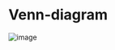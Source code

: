 # Venn-diagram
![image](https://github.com/Doomkradchik/Venn-diagram/assets/50749329/97e3313a-a5cd-44b9-bbad-1baeb1e861f5)
